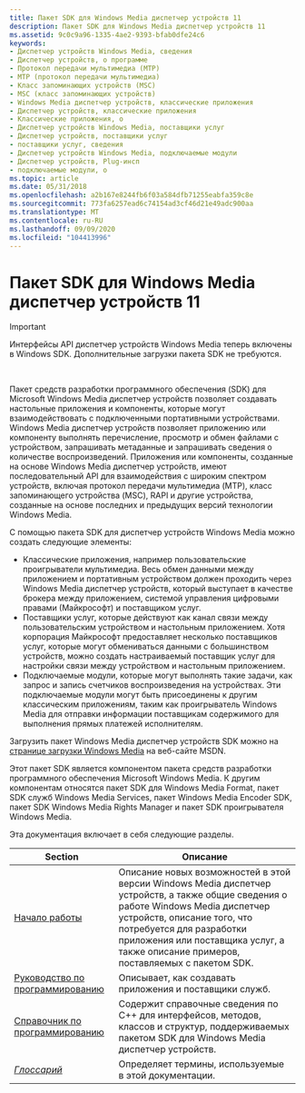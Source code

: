 ```yaml
---
title: Пакет SDK для Windows Media диспетчер устройств 11
description: Пакет SDK для Windows Media диспетчер устройств 11
ms.assetid: 9c0c9a96-1335-4ae2-9393-bfab0dfe24c6
keywords:
- Диспетчер устройств Windows Media, сведения
- Диспетчер устройств, о программе
- Протокол передачи мультимедиа (MTP)
- MTP (протокол передачи мультимедиа)
- Класс запоминающих устройств (MSC)
- MSC (класс запоминающих устройств)
- Windows Media диспетчер устройств, классические приложения
- Диспетчер устройств, классические приложения
- Классические приложения, о
- Диспетчер устройств Windows Media, поставщики услуг
- Диспетчер устройств, поставщики услуг
- поставщики услуг, сведения
- Диспетчер устройств Windows Media, подключаемые модули
- Диспетчер устройств, Plug-инсп
- подключаемые модули, о
ms.topic: article
ms.date: 05/31/2018
ms.openlocfilehash: a2b167e8244fb6f03a584dfb71255eabfa359c8e
ms.sourcegitcommit: 773fa6257ead6c74154ad3cf46d21e49adc900aa
ms.translationtype: MT
ms.contentlocale: ru-RU
ms.lasthandoff: 09/09/2020
ms.locfileid: "104413996"
---
```

# <a name="windows-media-device-manager-11-sdk"></a>Пакет SDK для Windows Media диспетчер устройств 11

> [!IMPORTANT]
> Интерфейсы API диспетчер устройств Windows Media теперь включены в Windows SDK. Дополнительные загрузки пакета SDK не требуются.

 

Пакет средств разработки программного обеспечения (SDK) для Microsoft Windows Media диспетчер устройств позволяет создавать настольные приложения и компоненты, которые могут взаимодействовать с подключенными портативными устройствами. Windows Media диспетчер устройств позволяет приложению или компоненту выполнять перечисление, просмотр и обмен файлами с устройством, запрашивать метаданные и запрашивать сведения о количестве воспроизведений. Приложения или компоненты, созданные на основе Windows Media диспетчер устройств, имеют последовательный API для взаимодействия с широким спектром устройств, включая протокол передачи мультимедиа (MTP), класс запоминающего устройства (MSC), RAPI и другие устройства, созданные на основе последних и предыдущих версий технологии Windows Media.

С помощью пакета SDK для диспетчер устройств Windows Media можно создать следующие элементы:

-   Классические приложения, например пользовательские проигрыватели мультимедиа. Весь обмен данными между приложением и портативным устройством должен проходить через Windows Media диспетчер устройств, который выступает в качестве брокера между приложением, системой управления цифровыми правами (Майкрософт) и поставщиком услуг.
-   Поставщики услуг, которые действуют как канал связи между пользовательским устройством и настольным приложением. Хотя корпорация Майкрософт предоставляет несколько поставщиков услуг, которые могут обмениваться данными с большинством устройств, можно создать настраиваемый поставщик услуг для настройки связи между устройством и настольным приложением.
-   Подключаемые модули, которые могут выполнять такие задачи, как запрос и запись счетчиков воспроизведения на устройствах. Эти подключаемые модули могут быть присоединены к другим классическим приложениям, таким как проигрыватель Windows Media для отправки информации поставщикам содержимого для выполнения прямых платежей исполнителям.

Загрузить пакет Windows Media диспетчер устройств SDK можно на [странице загрузки Windows Media](https://msdn.microsoft.com/windows/desktop/aa904949) на веб-сайте MSDN.

Этот пакет SDK является компонентом пакета средств разработки программного обеспечения Microsoft Windows Media. К другим компонентам относятся пакет SDK для Windows Media Format, пакет SDK служб Windows Media Services, пакет Windows Media Encoder SDK, пакет SDK Windows Media Rights Manager и пакет SDK проигрывателя Windows Media.

Эта документация включает в себя следующие разделы.



| Section                                            | Описание                                                                                                                                                                                                                                                     |
|----------------------------------------------------|-----------------------------------------------------------------------------------------------------------------------------------------------------------------------------------------------------------------------------------------------------------------|
| [Начало работы](getting-started.md)             | Описание новых возможностей в этой версии Windows Media диспетчер устройств, а также общие сведения о работе Windows Media диспетчер устройств, описание того, что потребуется для разработки приложения или поставщика услуг, а также описание примеров, поставляемых с пакетом SDK. |
| [Руководство по программированию](programming-guide.md)         | Описывает, как создавать приложения и поставщики служб.                                                                                                                                                                                                      |
| [Справочник по программированию](programming-reference.md) | Содержит справочные сведения по C++ для интерфейсов, методов, классов и структур, поддерживаемых пакетом SDK для Windows Media диспетчер устройств.                                                                                                                      |
| [*Глоссарий*](wmdm-glossary.md)                    | Определяет термины, используемые в этой документации.                                                                                                                                                                                                                       |



 

 

 




